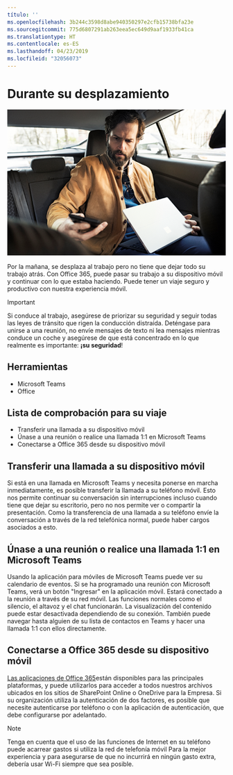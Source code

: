 ```yaml
---
título: ''
ms.openlocfilehash: 3b244c3598d8abe940350297e2cfb15738bfa23e
ms.sourcegitcommit: 775d6807291ab263eea5ec649d9aaf1933fb41ca
ms.translationtype: HT
ms.contentlocale: es-ES
ms.lasthandoff: 04/23/2019
ms.locfileid: "32056073"
---
```

# <a name="during-your-commute"></a>Durante su desplazamiento

![Visual de recorrido](media/ditl_commute.png)

Por la mañana, se desplaza al trabajo pero no tiene que dejar todo su trabajo atrás. Con Office 365, puede pasar su trabajo a su dispositivo móvil y continuar con lo que estaba haciendo.  Puede tener un viaje seguro y productivo con nuestra experiencia móvil.  

> [!IMPORTANT]
> Si conduce al trabajo, asegúrese de priorizar su seguridad y seguir todas las leyes de tránsito que rigen la conducción distraída. Deténgase para unirse a una reunión, no envíe mensajes de texto ni lea mensajes mientras conduce un coche y asegúrese de que está concentrado en lo que realmente es importante: **¡su seguridad**!


## <a name="tools"></a>Herramientas
- Microsoft Teams
- Office 

## <a name="checklist-for-your-commute"></a>Lista de comprobación para su viaje
- Transferir una llamada a su dispositivo móvil
- Únase a una reunión o realice una llamada 1:1 en Microsoft Teams
- Conectarse a Office 365 desde su dispositivo móvil
 
## <a name="transfer-a-call-to-your-mobile-device"></a>Transferir una llamada a su dispositivo móvil
Si está en una llamada en Microsoft Teams y necesita ponerse en marcha inmediatamente, es posible transferir la llamada a su teléfono móvil. Esto nos permite continuar su conversación sin interrupciones incluso cuando tiene que dejar su escritorio, pero no nos permite ver o compartir la presentación. Como la transferencia de una llamada a su teléfono envíe la conversación a través de la red telefónica normal, puede haber cargos asociados a esto.

## <a name="join-a-meeting-or-have-a-11-call-in-microsoft-teams"></a>Únase a una reunión o realice una llamada 1:1 en Microsoft Teams
Usando la aplicación para móviles de Microsoft Teams puede ver su calendario de eventos.  Si se ha programado una reunión con Microsoft Teams, verá un botón "Ingresar" en la aplicación móvil. Estará conectado a la reunión a través de su red móvil.  Las funciones normales como el silencio, el altavoz y el chat funcionarán.  La visualización del contenido puede estar desactivada dependiendo de su conexión. También puede navegar hasta alguien de su lista de contactos en Teams y hacer una llamada 1:1 con ellos directamente. 

## <a name="connect-to-office-365-from-your-mobile-device"></a>Conectarse a Office 365 desde su dispositivo móvil
[Las aplicaciones de Office 365](https://support.office.com/en-us/article/set-up-office-apps-and-email-on-a-mobile-device-7dabb6cb-0046-40b6-81fe-767e0b1f014f?ui=en-US&rs=en-US&ad=US)están disponibles para las principales plataformas, y puede utilizarlos para acceder a todos nuestros archivos ubicados en los sitios de SharePoint Online o OneDrive para la Empresa. Si su organización utiliza la autenticación de dos factores, es posible que necesite autenticarse por teléfono o con la aplicación de autenticación, que debe configurarse por adelantado.  

> [!NOTE]
> Tenga en cuenta que el uso de las funciones de Internet en su teléfono puede acarrear gastos si utiliza la red de telefonía móvil Para la mejor experiencia y para asegurarse de que no incurrirá en ningún gasto extra, debería usar Wi-Fi siempre que sea posible.